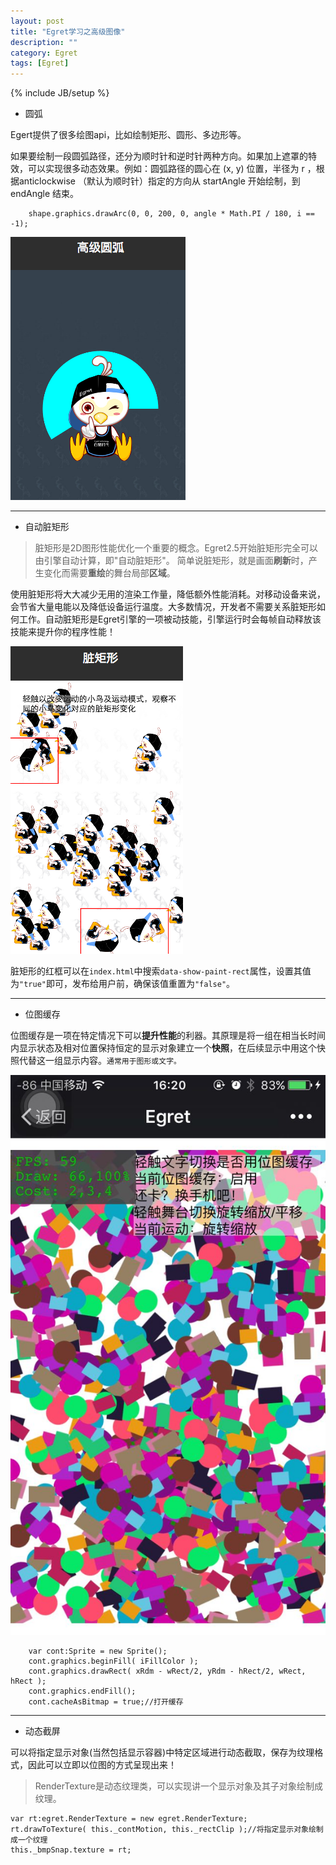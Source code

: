 ```yaml
---
layout: post
title: "Egret学习之高级图像"
description: ""
category: Egret
tags: [Egret]
---
```

{% include JB/setup %}

 - 圆弧

 Egert提供了很多绘图api，比如绘制矩形、圆形、多边形等。
 
 如果要绘制一段圆弧路径，还分为顺时针和逆时针两种方向。如果加上遮罩的特效，可以实现很多动态效果。例如：圆弧路径的圆心在 (x, y) 位置，半径为 r ，根据anticlockwise （默认为顺时针）指定的方向从 startAngle 开始绘制，到 endAngle 结束。

        shape.graphics.drawArc(0, 0, 200, 0, angle * Math.PI / 180, i == -1);

![圆弧][1]

--------------------------------

 - 自动脏矩形

>  脏矩形是2D图形性能优化一个重要的概念。Egret2.5开始脏矩形完全可以由引擎自动计算，即"自动脏矩形"。 简单说脏矩形，就是画面**刷新**时，产生变化而需要**重绘**的舞台局部**区域**。

使用脏矩形将大大减少无用的渲染工作量，降低额外性能消耗。对移动设备来说，会节省大量电能以及降低设备运行温度。大多数情况，开发者不需要关系脏矩形如何工作。自动脏矩形是Egret引擎的一项被动技能，引擎运行时会每帧自动释放该技能来提升你的程序性能！

![脏矩形][2]

脏矩形的红框可以在`index.html`中搜索`data-show-paint-rect`属性，设置其值为`"true"`即可，发布给用户前，确保该值重置为`"false"`。


--------------------------------

 - 位图缓存

 位图缓存是一项在特定情况下可以**提升性能**的利器。其原理是将一组在相当长时间内显示状态及相对位置保持恒定的显示对象建立一个**快照**，在后续显示中用这个快照代替这一组显示内容。`通常用于图形或文字。`
 
 ![图片缓存][3]
 
        var cont:Sprite = new Sprite();
        cont.graphics.beginFill( iFillColor );
        cont.graphics.drawRect( xRdm - wRect/2, yRdm - hRect/2, wRect, hRect );
        cont.graphics.endFill();
        cont.cacheAsBitmap = true;//打开缓存

--------------------------------

 - 动态截屏

可以将指定显示对象(当然包括显示容器)中特定区域进行动态截取，保存为纹理格式，因此可以立即以位图的方式呈现出来！


 

> RenderTexture是动态纹理类，可以实现讲一个显示对象及其子对象绘制成纹理。

 
 
    var rt:egret.RenderTexture = new egret.RenderTexture;
    rt.drawToTexture( this._contMotion, this._rectClip );//将指定显示对象绘制成一个纹理
    this._bmpSnap.texture = rt;



  [1]: https://github.com/sanyuancap/sanyuancap.github.com/blob/master/assets/blogImg/egret1/yuanhu.png?raw=true
  [2]: https://github.com/sanyuancap/sanyuancap.github.com/blob/master/assets/blogImg/egret1/zangjuxing.png?raw=true
  [3]: https://github.com/sanyuancap/sanyuancap.github.com/blob/master/assets/blogImg/egret1/tupianhuancun.png?raw=true